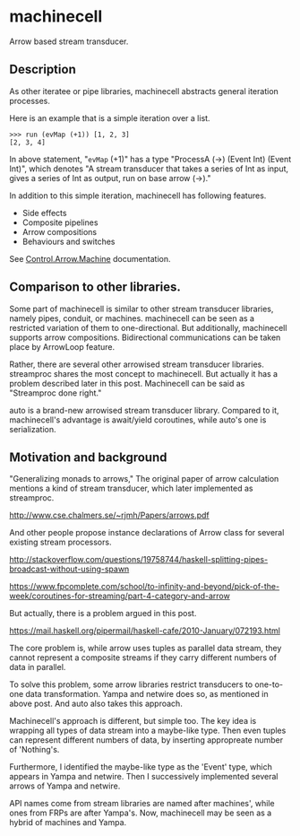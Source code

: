 machinecell
===========

Arrow based stream transducer.

Description
---------------

As other iteratee or pipe libraries, machinecell abstracts general iteration processes.

Here is an example that is a simple iteration over a list.

```
>>> run (evMap (+1)) [1, 2, 3]
[2, 3, 4]
```

In above statement, "`evMap` (+1)" has a type "ProcessA (-\>) (Event Int) (Event Int)",
which denotes "A stream transducer that takes a series of Int as input,
gives a series of Int as output, run on base arrow (-\>)."


In addition to this simple iteration, machinecell has following features.

* Side effects
* Composite pipelines
* Arrow compositions
* Behaviours and switches

See [Control.Arrow.Machine](https://hackage.haskell.org/package/machinecell/docs/Control-Arrow-Machine.html) documentation.



Comparison to other libraries.
---------------

Some part of machinecell is similar to other stream transducer
libraries, namely pipes, conduit, or machines. machinecell can be
seen as a restricted variation of them to one-directional. But
additionally, machinecell supports arrow compositions.
Bidirectional communications can be taken place by ArrowLoop
feature.

Rather, there are several other arrowised stream transducer
libraries. streamproc shares the most concept to machinecell. But
actually it has a problem described later in this post. Machinecell
can be said as "Streamproc done right."

auto is a brand-new arrowised stream transducer library. Compared
to it, machinecell's advantage is await/yield coroutines, while
auto's one is serialization.



Motivation and background
---------------

"Generalizing monads to arrows," The original paper of arrow calculation
mentions a kind of stream transducer, which later implemented as streamproc.

http://www.cse.chalmers.se/~rjmh/Papers/arrows.pdf


And other people propose instance declarations of Arrow class for several existing stream processors.

http://stackoverflow.com/questions/19758744/haskell-splitting-pipes-broadcast-without-using-spawn

https://www.fpcomplete.com/school/to-infinity-and-beyond/pick-of-the-week/coroutines-for-streaming/part-4-category-and-arrow


But actually, there is a problem argued in this post.

https://mail.haskell.org/pipermail/haskell-cafe/2010-January/072193.html


The core problem is, while arrow uses tuples as parallel data
stream, they cannot represent a composite streams if they carry
different numbers of data in parallel.

To solve this problem, some arrow libraries restrict transducers to
one-to-one data transformation. Yampa and netwire does so, as
mentioned in above post. And auto also takes this approach.

Machinecell's approach is different, but simple too. The key idea
is wrapping all types of data stream into a maybe-like type. Then
even tuples can represent different numbers of data, by inserting
appropreate number of 'Nothing's.

Furthermore, I identified the maybe-like type as the 'Event' type,
which appears in Yampa and netwire. Then I successively implemented
several arrows of Yampa and netwire.

API names come from stream libraries are named after machines',
while ones from FRPs are after Yampa's. Now, machinecell may be
seen as a hybrid of machines and Yampa.
